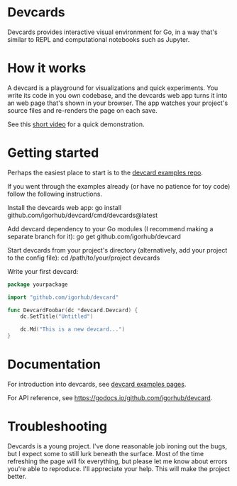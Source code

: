 # Devcards

Devcards provides interactive visual environment for Go,
in a way that's similar to REPL and computational notebooks such as Jupyter.


# How it works

A devcard is a playground for visualizations and quick experiments.
You write its code in you own codebase,
and the devcards web app turns it into an web page that's shown in your browser.
The app watches your project's source files and re-renders the page on each save.

See this [short video](https://youtu.be/RciKxTDfEUA) for a quick demonstration.


# Getting started

Perhaps the easiest place to start is to the [devcard examples repo](https://github.com/igorhub/devcard-examples).

If you went through the examples already
(or have no patience for toy code)
follow the following instructions.

Install the devcards web app:
	go install github.com/igorhub/devcard/cmd/devcards@latest

Add devcard dependency to your Go modules (I recommend making a separate branch for it):
	go get github.com/igorhub/devcard

Start devcards from your project's directory (alternatively, add your project to the config file):
	cd /path/to/your/project
	devcards


Write your first devcard:
```go
package yourpackage

import "github.com/igorhub/devcard"

func DevcardFoobar(dc *devcard.Devcard) {
    dc.SetTitle("Untitled")

    dc.Md("This is a new devcard...")
}
```


# Documentation

For introduction into devcards, see [devcard examples pages](https://igorhub.github.io/devcard-examples/DevcardAnatomy.html).

For API reference, see https://godocs.io/github.com/igorhub/devcard.


# Troubleshooting

Devcards is a young project.
I've done reasonable job ironing out the bugs, but I expect some to still lurk beneath the surface.
Most of the time refreshing the page will fix everything,
but please let me know about errors you're able to reproduce.
I'll appreciate your help.
This will make the project better.
